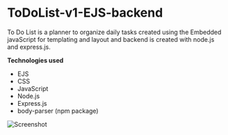 # ToDoList-v1-EJS-backend
To Do List is a  planner to organize daily tasks created using the Embedded javaScript for templating and layout and backend is created with node.js and express.js.

**Technologies used**
- EJS
- CSS
- JavaScript
- Node.js
- Express.js
- body-parser (npm package)

![Screenshot](https://user-images.githubusercontent.com/92621923/212301929-2e490fd7-5469-46f9-b77c-6601193c93fe.jpg)
